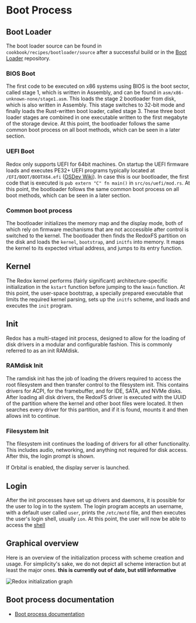 # Boot Process

## Boot Loader

The boot loader source can be found in `cookbook/recipes/bootloader/source` after a successful build or in the [Boot Loader](https://gitlab.redox-os.org/redox-os/bootloader) repository.

### BIOS Boot

The first code to be executed on x86 systems using BIOS is the boot sector, called stage 1, which is written in Assembly, and can be found in `asm/x86-unknown-none/stage1.asm`. This loads the stage 2 bootloader from disk, which is also written in Assembly. This stage switches to 32-bit mode and finally loads the Rust-written boot loader, called stage 3. These three boot loader stages are combined in one executable written to the first megabyte of the storage device. At this point, the bootloader follows the same common boot process on all boot methods, which can be seen in a later section.

### UEFI Boot

Redox only supports UEFI for 64bit machines. On startup the UEFI firmware loads and executes PE32+ UEFI programs typically located at `/EFI/BOOT/BOOTX64.efi` ([OSDev Wiki](https://wiki.osdev.org/UEFI#Bootable_UEFI_applications)). In case this is our bootloader, the first code that is executed is `pub extern "C" fn main()` in `src/os/uefi/mod.rs`. At this point, the bootloader follows the same common boot process on all boot methods, which can be seen in a later section.

### Common boot process

The bootloader initializes the memory map and the display mode, both of which rely on firmware mechanisms that are not acccessible after control is switched to the kernel. The bootloader then finds the RedoxFS partition on the disk and loads the `kernel`, `bootstrap`, and `initfs` into memory. It maps the kernel to its expected virtual address, and jumps to its entry function.

## Kernel

The Redox kernel performs (fairly significant) architecture-specific initialization in the `kstart` function before jumping to the `kmain` function. At this point, the user-space bootstrap, a specially prepared executable that limits the required kernel parsing, sets up the `initfs` scheme, and loads and executes the `init` program.

## Init

Redox has a multi-staged init process, designed to allow for the loading of disk drivers in a modular and configurable fashion. This is commonly referred to as an init RAMdisk.

### RAMdisk Init

The ramdisk init has the job of loading the drivers required to access the root filesystem and then transfer control to the filesystem init. This contains drivers for ACPI, for the framebuffer, and for IDE, SATA, and NVMe disks. After loading all disk drivers, the RedoxFS driver is executed with the UUID of the partition where the kernel and other boot files were located. It then searches every driver for this partition, and if it is found, mounts it and then allows init to continue.

### Filesystem Init

The filesystem init continues the loading of drivers for all other functionality. This includes audio, networking, and anything not required for disk access. After this, the login prompt is shown.

If Orbital is enabled, the display server is launched.

## Login

After the init processes have set up drivers and daemons, it is possible for the user to log in to the system. The login program accepts an username, with a default user called `user`, prints the `/etc/motd` file, and then executes the user's login shell, usually `ion`. At this point, the user will now be able to access the [shell](./shell.md)

## Graphical overview

Here is an overview of the initialization process with scheme creation and usage. For simplicity's sake, we do not depict all scheme interaction but at least the major ones. **this is currently out of date, but still informative**

![Redox initialization graph](./assets/init.svg "Redox initialization graph")

## Boot process documentation

- [Boot process documentation](https://wiki.osdev.org/Boot_Sequence)
